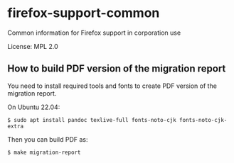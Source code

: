 # firefox-support-common
Common information for Firefox support in corporation use

License: MPL 2.0

## How to build PDF version of the migration report

You need to install required tools and fonts to create PDF version of the migration report.

On Ubuntu 22.04:

```console
$ sudo apt install pandoc texlive-full fonts-noto-cjk fonts-noto-cjk-extra
```

Then you can build PDF as:

```console
$ make migration-report
```
